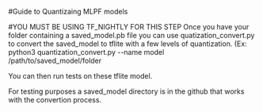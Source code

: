 #Guide to Quantizaing MLPF models

#YOU MUST BE USING TF_NIGHTLY FOR THIS STEP
Once you have your folder containing a saved_model.pb file you can use quatization_convert.py to convert the saved_model to tflite with a few levels of quantization.
(Ex: python3 quantization_convert.py --name model /path/to/saved_model/folder

You can then run tests on these tflite model.

For testing purposes a saved_model directory is in the github that works with the convertion process.
